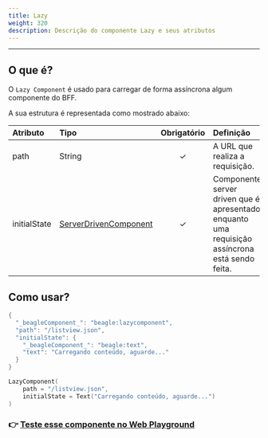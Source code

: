```yaml
---
title: Lazy
weight: 320
description: Descrição do componente Lazy e seus atributos
---
```


---

## O que é?

O `Lazy Component` é usado para carregar de forma assíncrona algum componente do BFF.

A sua estrutura é representada como mostrado abaixo: 

| Atributo | Tipo | Obrigatório | Definição |
| :--- | :--- | :---: | :--- |
| path | String | ✓ | A URL que realiza a requisição. |
| initialState | [ServerDrivenComponent](./) | ✓ | Componente server driven que é apresentado enquanto uma requisição assíncrona está sendo feita. |

## Como usar?



```kotlin
{
  "_beagleComponent_": "beagle:lazycomponent",
  "path": "/listview.json",
  "initialState": {
    "_beagleComponent_": "beagle:text",
    "text": "Carregando conteúdo, aguarde..."
  }
}
```



```kotlin
LazyComponent(
    path = "/listview.json",
    initialState = Text("Carregando conteúdo, aguarde...")
)
```



### 👉 [Teste esse componente no Web Playground](https://beagle-playground.netlify.app/#/cloud/cce3015fbbcf49388dfb4ab3079f4f9f/lazy.json)
